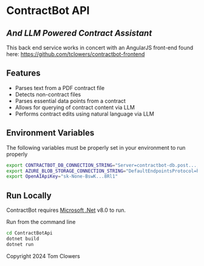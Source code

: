 # ContractBot API
## _And LLM Powered Contract Assistant_

This back end service works in concert with an AngularJS front-end found here: https://github.com/tclowers/contractbot-frontend

## Features
- Parses text from a PDF contract file
- Detects non-contract files
- Parses essential data points from a contract
- Allows for querying of contract content via LLM
- Performs contract edits using natural language via LLM

## Environment Variables
The following variables must be properly set in your environment to run properly
```sh
export CONTRACTBOT_DB_CONNECTION_STRING="Server=contractbot-db.post...;"
export AZURE_BLOB_STORAGE_CONNECTION_STRING="DefaultEndpointsProtocol=htt..."
export OpenAIApiKey="sk-None-BswK...8Rl1"
```

## Run Locally

ContractBot requires [Microsoft .Net](https://dotnet.microsoft.com/en-us/download/dotnet/8.0) v8.0 to run.

Run from the command line
```sh
cd ContractBotApi
dotnet build
dotnet run
```

Copyright 2024 Tom Clowers